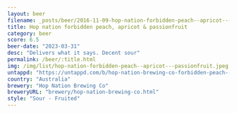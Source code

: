 ```yaml
---
layout: beer
filename: _posts/beer/2016-11-09-hop-nation-forbidden-peach--apricot---passionfruit.md
title: Hop nation forbidden peach, apricot & passionfruit
category: beer
score: 6.5
beer-date: "2023-03-31"
desc: "Delivers what it says. Decent sour"
permalink: /beer/:title.html
img: /img/list/hop-nation-forbidden-peach--apricot---passionfruit.jpeg
untappd: "https://untappd.com/b/hop-nation-brewing-co-forbidden-peach--apricot---passionfruit-sour/5072821"
country: "Australia"
brewery: "Hop Nation Brewing Co"
breweryURL: "brewery/hop-nation-brewing-co.html"
style: "Sour - Fruited"
---
```

